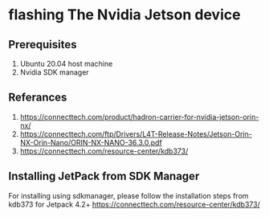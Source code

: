 # flashing The Nvidia Jetson device

## Prerequisites 
1. Ubuntu 20.04 host machine
2. Nvidia SDK manager

## Referances
1. https://connecttech.com/product/hadron-carrier-for-nvidia-jetson-orin-nx/
2. https://connecttech.com/ftp/Drivers/L4T-Release-Notes/Jetson-Orin-NX-Orin-Nano/ORIN-NX-NANO-36.3.0.pdf
3. https://connecttech.com/resource-center/kdb373/

## Installing JetPack from SDK Manager

 For installing using sdkmanager, please follow the installation steps from kdb373 for Jetpack 4.2+
 https://connecttech.com/resource-center/kdb373/
